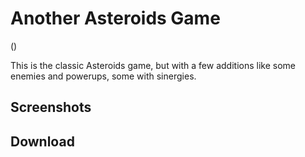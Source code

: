 # Another Asteroids Game

()

This is the classic Asteroids game, but with a few additions like some enemies and powerups, some with sinergies.

## Screenshots

## Download
